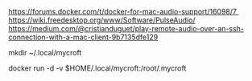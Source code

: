 

https://forums.docker.com/t/docker-for-mac-audio-support/16098/7 
https://wiki.freedesktop.org/www/Software/PulseAudio/
https://medium.com/@cristianduguet/play-remote-audio-over-an-ssh-connection-with-a-mac-client-9b7135dfe129



mkdir ~/.local/mycroft

docker run -d -v $HOME/.local/mycroft:/root/.mycroft



